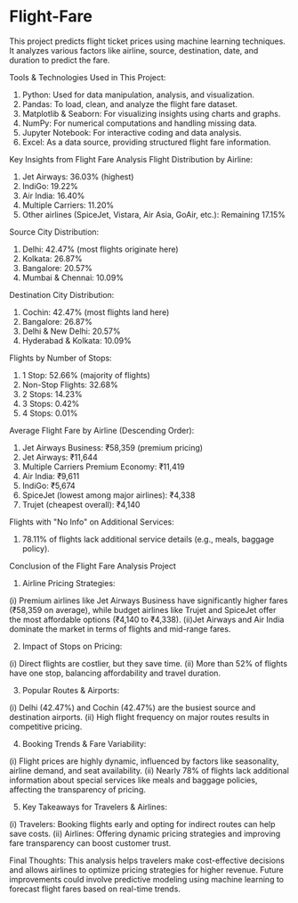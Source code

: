 # Flight-Fare
This project predicts flight ticket prices using machine learning techniques. It analyzes various factors like airline, source, destination, date, and duration to predict the fare.

Tools & Technologies Used in This Project:

1. Python: Used for data manipulation, analysis, and visualization.
2. Pandas: To load, clean, and analyze the flight fare dataset.
3. Matplotlib & Seaborn: For visualizing insights using charts and graphs.
4. NumPy: For numerical computations and handling missing data.
5. Jupyter Notebook: For interactive coding and data analysis.
6. Excel: As a data source, providing structured flight fare information.

Key Insights from Flight Fare Analysis 
Flight Distribution by Airline:

1. Jet Airways: 36.03% (highest)
2. IndiGo: 19.22%
3. Air India: 16.40%
4. Multiple Carriers: 11.20%
5. Other airlines (SpiceJet, Vistara, Air Asia, GoAir, etc.): Remaining 17.15%

Source City Distribution:

1. Delhi: 42.47% (most flights originate here)
2. Kolkata: 26.87%
3. Bangalore: 20.57%
4. Mumbai & Chennai: 10.09%

Destination City Distribution:

1. Cochin: 42.47% (most flights land here)
2. Bangalore: 26.87%
3. Delhi & New Delhi: 20.57%
4. Hyderabad & Kolkata: 10.09%

Flights by Number of Stops:

1. 1 Stop: 52.66% (majority of flights)
2. Non-Stop Flights: 32.68%
3. 2 Stops: 14.23%
4. 3 Stops: 0.42%
5. 4 Stops: 0.01%

Average Flight Fare by Airline (Descending Order):

1. Jet Airways Business: ₹58,359 (premium pricing)
2. Jet Airways: ₹11,644
3. Multiple Carriers Premium Economy: ₹11,419
4. Air India: ₹9,611
5. IndiGo: ₹5,674
6. SpiceJet (lowest among major airlines): ₹4,338
7. Trujet (cheapest overall): ₹4,140

Flights with "No Info" on Additional Services:

1. 78.11% of flights lack additional service details (e.g., meals, baggage policy).

Conclusion of the Flight Fare Analysis Project

1. Airline Pricing Strategies:

(i) Premium airlines like Jet Airways Business have significantly higher fares (₹58,359 on average), while budget airlines like Trujet and SpiceJet offer the most affordable options (₹4,140 to ₹4,338).
(ii)Jet Airways and Air India dominate the market in terms of flights and mid-range fares.

2. Impact of Stops on Pricing:

(i) Direct flights are costlier, but they save time.
(ii) More than 52% of flights have one stop, balancing affordability and travel duration.

3. Popular Routes & Airports:

(i) Delhi (42.47%) and Cochin (42.47%) are the busiest source and destination airports.
(ii) High flight frequency on major routes results in competitive pricing.

4. Booking Trends & Fare Variability:

(i) Flight prices are highly dynamic, influenced by factors like seasonality, airline demand, and seat availability.
(ii) Nearly 78% of flights lack additional information about special services like meals and baggage policies, affecting the transparency of pricing.

5. Key Takeaways for Travelers & Airlines:

(i) Travelers: Booking flights early and opting for indirect routes can help save costs.
(ii) Airlines: Offering dynamic pricing strategies and improving fare transparency can boost customer trust.

Final Thoughts:
This analysis helps travelers make cost-effective decisions and allows airlines to optimize pricing strategies for higher revenue. Future improvements could involve predictive modeling using machine learning to forecast flight fares based on real-time trends.
